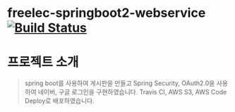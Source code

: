 # freelec-springboot2-webservice [![Build Status](https://travis-ci.com/ohjiwon-201733026/freelec-springboot2-webservice.svg?branch=master)](https://travis-ci.com/ohjiwon-201733026/freelec-springboot2-webservice)


# 프로젝트 소개
> spring boot를 사용하여 게시판을 만들고 Spring Security, OAuth2.0을 사용하여 네이버, 구글 로그인을 구현하였습니다.
> Travis CI, AWS S3, AWS Code Deploy로 배포하였습니다.
>    
